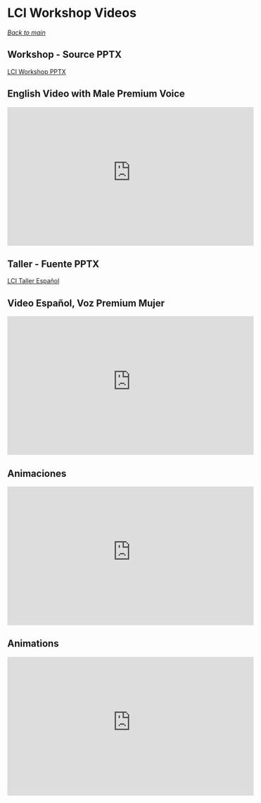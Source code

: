 # LCI Workshop Videos
_[Back to main](/lupo/demos.md)_

## Workshop - Source PPTX
[LCI Workshop PPTX](https://lupostorageaccount.blob.core.windows.net/demo-videos/lupo/lci/LCI-Universities-Workshop-Storytelling.pptx)

## English Video with Male Premium Voice
<iframe width="560" height="315"
src="https://lupostorageaccount.blob.core.windows.net/demo-videos/lupo/lci/poc_lci_powerpoint_pptx_english_premium_man.mp4" 
frameborder="0" 
allow="accelerometer; autoplay; encrypted-media; gyroscope; picture-in-picture" 
allowfullscreen></iframe>

## Taller - Fuente PPTX
[LCI Taller Español](https://lupostorageaccount.blob.core.windows.net/demo-videos/lupo/lci/poc_lci_pptx_espanol.mp4)

## Video Español, Voz Premium Mujer
<iframe width="560" height="315"
src="https://lupostorageaccount.blob.core.windows.net/demo-videos/lupo/lci/poc_lci_powerpoint_pptx_espanol_mujer.mp4" 
frameborder="0" 
allow="accelerometer; autoplay; encrypted-media; gyroscope; picture-in-picture" 
allowfullscreen></iframe>

## Animaciones 
<iframe width="560" height="315"
src="https://lupostorageaccount.blob.core.windows.net/demo-videos/lupo/lci/poc_lci_animaciones_animaciones_espanol.mp4" 
frameborder="0" 
allow="accelerometer; autoplay; encrypted-media; gyroscope; picture-in-picture" 
allowfullscreen></iframe>

## Animations 
<iframe width="560" height="315"
src="https://lupostorageaccount.blob.core.windows.net/demo-videos/lupo/lci/poc_lci_animaciones_animations_english.mp4" 
frameborder="0" 
allow="accelerometer; autoplay; encrypted-media; gyroscope; picture-in-picture" 
allowfullscreen></iframe>
